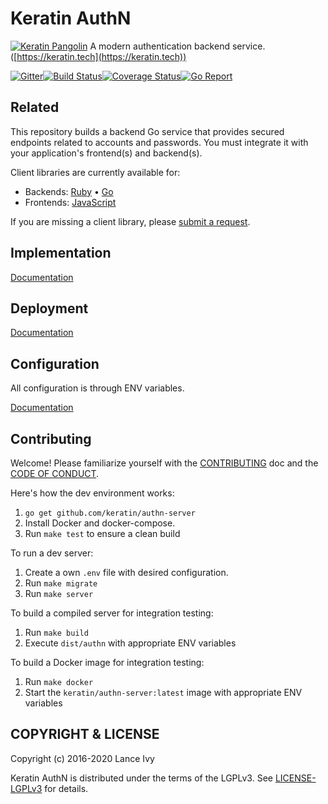 # Keratin AuthN

[![Keratin Pangolin](https://keratin.tech/pangolin-logo-dark.gif)](https://keratin.tech)
A modern authentication backend service. ([https://keratin.tech](https://keratin.tech))

[![Gitter](https://badges.gitter.im/keratin/authn-server.svg)](https://gitter.im/keratin/authn-server?utm_source=badge&utm_medium=badge&utm_campaign=pr-badge)[![Build Status](https://travis-ci.org/keratin/authn-server.svg?branch=master)](https://travis-ci.org/keratin/authn-server)[![Coverage Status](https://coveralls.io/repos/github/keratin/authn-server/badge.svg)](https://coveralls.io/github/keratin/authn-server)[![Go Report](https://goreportcard.com/badge/github.com/keratin/authn-server)](https://goreportcard.com/report/github.com/keratin/authn-server)

## Related

This repository builds a backend Go service that provides secured endpoints related to accounts and passwords. You must integrate it with your application's frontend(s) and backend(s).

Client libraries are currently available for:

* Backends: [Ruby](https://github.com/keratin/authn-rb) • [Go](https://github.com/keratin/authn-go)
* Frontends: [JavaScript](https://github.com/keratin/authn-js)

If you are missing a client library, please [submit a request](https://github.com/keratin/authn-server/issues).

## Implementation

[Documentation](https://github.com/keratin/authn-server/blob/master/docs/README.md)

## Deployment

[Documentation](https://github.com/keratin/authn-server/blob/master/docs/README.md)

## Configuration

All configuration is through ENV variables.

[Documentation](https://github.com/keratin/authn-server/blob/master/docs/config.md)

## Contributing

Welcome! Please familiarize yourself with the [CONTRIBUTING](CONTRIBUTING.md) doc and the [CODE OF CONDUCT](CODE_OF_CONDUCT.md).

Here's how the dev environment works:

1. `go get github.com/keratin/authn-server`
2. Install Docker and docker-compose.
3. Run `make test` to ensure a clean build

To run a dev server:

1. Create a own `.env` file with desired configuration.
2. Run `make migrate`
3. Run `make server`

To build a compiled server for integration testing:

1. Run `make build`
2. Execute `dist/authn` with appropriate ENV variables

To build a Docker image for integration testing:

1. Run `make docker`
2. Start the `keratin/authn-server:latest` image with appropriate ENV variables

## COPYRIGHT & LICENSE

Copyright (c) 2016-2020 Lance Ivy

Keratin AuthN is distributed under the terms of the LGPLv3. See [LICENSE-LGPLv3](LICENSE-LGPLv3) for details.
